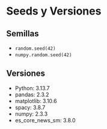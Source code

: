 # Seeds y Versiones

## Semillas
- `random.seed(42)`
- `numpy.random.seed(42)`

## Versiones
- Python: 3.13.7
- pandas: 2.3.2
- matplotlib: 3.10.6
- spacy: 3.8.7
- numpy: 2.3.3
- es_core_news_sm: 3.8.0
